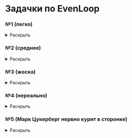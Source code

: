 # Задачки по EvenLoop

### №1 (легко)
<details>
  <summary>Раскрыть</summary>
    <h3>Какая будет очередность вызова console</h3>

```javascript
console.log(1)

setTimeout(() => {
    console.log(2)
}, 1000)

setTimeout(() => {
    console.log(3)
}, 900)

console.log(4)
```
<details>
    <summary>Ответ</summary>
    
```javascript
1
4
3
2
```
</details>

</details>

### №2 (среднее)
<details>
  <summary>Раскрыть</summary>
    <h3>Какая будет очередность вызова console</h3>

```javascript
setTimeout(() => {
    console.log(1)
})

Promise.resolve().then(() => {
    console.log(2)
})

Promise.resolve().then(() => {
    console.log(3)

    setTimeout(() => {
        console.log(4)
    })
})

setTimeout(() => {
    console.log(5)
})

console.log(6)
```
<details>
    <summary>Ответ</summary>

```javascript
6
2
3
1
5
4
```
</details>

</details>


### №3 (жоска)
<details>
  <summary>Раскрыть</summary>
    <h3>Какая будет очередность вызова console</h3>

```javascript
Promise.resolve().then(() => {
    console.log(1)
})

setTimeout(() => console.log(2), 2)

new Promise(() => {
    console.log(3)
}).then(() => {
    console.log(4)
})

console.log(5)

Promise.resolve().then(() => {
    setTimeout(() => {
        console.log(6)
    })

    console.log(7)
})

setTimeout(() => {
    console.log(8)
}, 1)

console.log(9)
```
<details>
    <summary>Ответ</summary>

```javascript
3
5
9
1
7
2
8
6
```
</details>

</details>

### №4 (нереально)
<details>
  <summary>Раскрыть</summary>
    <h3>Какая будет очередность вызова console</h3>

```javascript
console.log(1)

Promise.resolve().then(() => console.log(2))

new Promise((resolve) => {
    const x = 3

    resolve(x + 1)
}).then((res) => {
    console.log(res)
})

Promise.resolve(() => setTimeout(() => console.log(5)))

console.log(6)

setTimeout(() => {
    console.log(7)

    Promise.resolve().then(() => {
        console.log(8)
    })
}, 10)

setTimeout(() => {
    console.log(9)
})

console.log(10)
```
<details>
    <summary>Ответ</summary>

```javascript
1
6
10
2
4
9
7
8

```
</details>

</details>

### №5 (Марк Цукерберг нервно курит в сторонке)
<details>
  <summary>Раскрыть</summary>
    <h3>Какая будет очередность вызова console</h3>

```javascript
const myPromise = (delay) => new Promise((res, rej) => { setTimeout(res, delay) })
setTimeout(() => console.log('in setTimeout1'), 1000);
myPromise(1000).then(res => console.log('in Promise 1'));
setTimeout(() => console.log('in setTimeout2'), 100);
myPromise(2000).then(res => console.log('in Promise 2'));
setTimeout(() => console.log('in setTimeout3'), 2000);
myPromise(1000).then(res => console.log('in Promise 3'));
setTimeout(() => console.log('in setTimeout4'), 1000);
myPromise(5000).then(res => console.log('in Promise '));
```
<details>
    <summary>Ответ</summary>

```javascript
// in setTimeout2
// in setTimeout1
// in Promise 1
// in Promise 3
// in setTimeout4
// in Promise 2
// in setTimeout3
// in Promise

```
</details>

</details>

